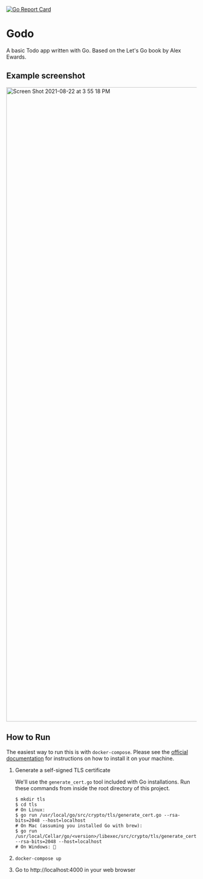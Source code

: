 [![Go Report Card](https://goreportcard.com/badge/github.com/cwithmichael/godo)](https://goreportcard.com/report/github.com/cwithmichael/godo)
# Godo

A basic Todo app written with Go. Based on the Let's Go book by Alex Ewards.

## Example screenshot

<img width="1680" alt="Screen Shot 2021-08-22 at 3 55 18 PM" src="https://user-images.githubusercontent.com/1703143/130369834-49980373-4648-49ec-87a0-f23012592314.png">



## How to Run

The easiest way to run this is with `docker-compose`. Please see the [official documentation](https://docs.docker.com/compose/install/) for instructions on how to install it on your machine.

1. Generate a self-signed TLS certificate

    We'll use the `generate_cert.go` tool included with Go installations. Run these commands from inside the root directory of this project.
    ```
    $ mkdir tls
    $ cd tls
    # On Linux:
    $ go run /usr/local/go/src/crypto/tls/generate_cert.go --rsa-bits=2048 --host=localhost
    # On Mac (assuming you installed Go with brew):
    $ go run /usr/local/Cellar/go/<version>/libexec/src/crypto/tls/generate_cert.go --rsa-bits=2048 --host=localhost
    # On Windows: 🤷
    ```
2. `docker-compose up`
3. Go to http://localhost:4000 in your web browser

